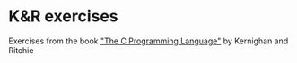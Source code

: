 # K&R exercises
Exercises from the book ["The C Programming Language"](https://en.wikipedia.org/wiki/The_C_Programming_Language) by Kernighan and Ritchie
